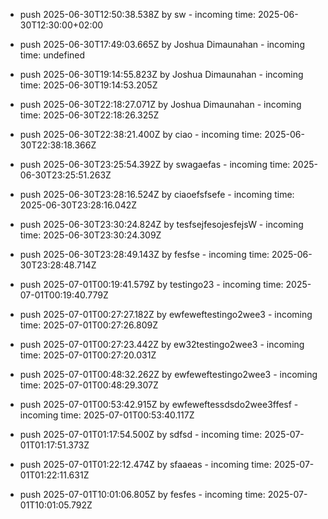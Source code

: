 - push 2025-06-30T12:50:38.538Z by sw - incoming time: 2025-06-30T12:30:00+02:00
- push 2025-06-30T17:49:03.665Z by Joshua Dimaunahan - incoming time: undefined
- push 2025-06-30T19:14:55.823Z by Joshua Dimaunahan - incoming time: 2025-06-30T19:14:53.205Z
- push 2025-06-30T22:18:27.071Z by Joshua Dimaunahan - incoming time: 2025-06-30T22:18:26.325Z
- push 2025-06-30T22:38:21.400Z by ciao - incoming time: 2025-06-30T22:38:18.366Z
- push 2025-06-30T23:25:54.392Z by swagaefas - incoming time: 2025-06-30T23:25:51.263Z
- push 2025-06-30T23:28:16.524Z by ciaoefsfsefe - incoming time: 2025-06-30T23:28:16.042Z
- push 2025-06-30T23:30:24.824Z by tesfsejfesojesfejsW - incoming time: 2025-06-30T23:30:24.309Z
- push 2025-06-30T23:28:49.143Z by fesfse - incoming time: 2025-06-30T23:28:48.714Z
- push 2025-07-01T00:19:41.579Z by testingo23 - incoming time: 2025-07-01T00:19:40.779Z
- push 2025-07-01T00:27:27.182Z by ewfeweftestingo2wee3 - incoming time: 2025-07-01T00:27:26.809Z
- push 2025-07-01T00:27:23.442Z by ew32testingo2wee3 - incoming time: 2025-07-01T00:27:20.031Z

- push 2025-07-01T00:48:32.262Z by ewfeweftestingo2wee3 - incoming time: 2025-07-01T00:48:29.307Z
- push 2025-07-01T00:53:42.915Z by ewfeweftessdsdo2wee3ffesf - incoming time: 2025-07-01T00:53:40.117Z
- push 2025-07-01T01:17:54.500Z by sdfsd - incoming time: 2025-07-01T01:17:51.373Z
- push 2025-07-01T01:22:12.474Z by sfaaeas - incoming time: 2025-07-01T01:22:11.631Z
- push 2025-07-01T10:01:06.805Z by fesfes - incoming time: 2025-07-01T10:01:05.792Z
